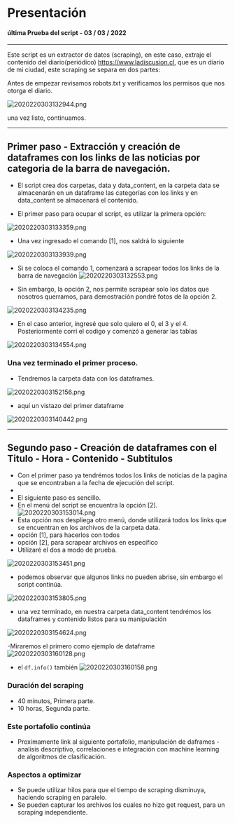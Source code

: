 # Presentación
#### última Prueba  del script - 03 / 03 / 2022

---
Este script es un extractor de datos (scraping), en este caso, extraje el contenido del diario(periódico) https://www.ladiscusion.cl, que es un diario de mi ciudad, este scraping se separa en dos partes:

Antes de empezar revisamos robots.txt y verificamos los permisos que nos otorga el diario.

![2020220303132944.png](https://github.com/fathooo/Scraping_Ladiscusion/blob/main/attachments/Pasted%20image%2020220303132944.png)

una vez listo, continuamos.

----

## Primer paso - Extracción y creación de dataframes con los links de las noticias por categoria de la barra de navegación.

- El script crea dos carpetas, data y data_content, en la carpeta data se almacenarán en un dataframe las categorías con los links y en data_content se almacenará el contenido.

- El primer paso para ocupar el script, es utilizar la primera opción:

![2020220303133359.png](https://github.com/fathooo/Scraping_Ladiscusion/blob/main/attachments/Pasted%20image%2020220303133359.png)

- Una vez ingresado el comando [1], nos saldrá lo siguiente

![2020220303133939.png](https://github.com/fathooo/Scraping_Ladiscusion/blob/main/attachments/Pasted%20image%2020220303133939.png)

- Si se coloca el comando 1, comenzará a scrapear todos los links de la barra de navegación
![2020220303132553.png](https://github.com/fathooo/Scraping_Ladiscusion/blob/main/attachments/Pasted%20image%2020220303132553.png)

- Sin embargo, la opción 2, nos permite scrapear solo los datos que nosotros querramos, para demostración pondré fotos de la opción 2.

![2020220303134235.png](https://github.com/fathooo/Scraping_Ladiscusion/blob/main/attachments/Pasted%20image%2020220303134235.png)

- En el caso anterior, ingresé que solo quiero el 0, el 3 y el 4. Posteriormente corrí el codigo y comenzó a generar las tablas

![2020220303134554.png](https://github.com/fathooo/Scraping_Ladiscusion/blob/main/attachments/Pasted%20image%2020220303134554.png)


### Una vez terminado el primer proceso.

- Tendremos la carpeta data con los dataframes.

![2020220303152156.png](https://github.com/fathooo/Scraping_Ladiscusion/blob/main/attachments/Pasted%20image%2020220303152156.png)


- aquí un vistazo del primer dataframe 

![2020220303140442.png](https://github.com/fathooo/Scraping_Ladiscusion/blob/main/attachments/Pasted%20image%2020220303140442.png)


----

## Segundo paso - Creación de dataframes con el Titulo - Hora - Contenido - Subtitulos
- Con el primer paso ya  tendrémos todos los links de noticias de la pagina que se encontraban a la fecha de ejecución del script.
-
- El siguiente paso es sencillo.
- En el menú del script se encuentra la opción [2].
 ![2020220303153014.png](https://github.com/fathooo/Scraping_Ladiscusion/blob/main/attachments/Pasted%20image%2020220303153014.png)
- Esta opción nos despliega otro menú, donde utilizará todos los links que se encuentran en los archivos de la carpeta data.
- opción [1], para hacerlos con todos
- opción [2], para scrapear archivos en especifico
- Utilizaré el dos a modo de prueba.

![2020220303153451.png](https://github.com/fathooo/Scraping_Ladiscusion/blob/main/attachments/Pasted%20image%2020220303153451.png)

- podemos observar que algunos links no pueden abrise, sin embargo el script continúa. 

![2020220303153805.png](https://github.com/fathooo/Scraping_Ladiscusion/blob/main/attachments/Pasted%20image%2020220303153805.png)

- una vez terminado, en nuestra carpeta data_content tendrémos los dataframes y contenido listos para su manipulación

![2020220303154624.png](https://github.com/fathooo/Scraping_Ladiscusion/blob/main/attachments/Pasted%20image%2020220303154624.png)

-Miraremos el primero como ejemplo de dataframe 
![2020220303160128.png](https://github.com/fathooo/Scraping_Ladiscusion/blob/main/attachments/Pasted%20image%2020220303160128.png)

- el  `df.info()` también
![2020220303160158.png](https://github.com/fathooo/Scraping_Ladiscusion/blob/main/attachments/Pasted%20image%2020220303160158.png)

### Duración del scraping
- 40 minutos, Primera parte.
- 10 horas, Segunda parte.

### Este portafolio continúa
- Proximamente link al siguiente portafolio, manipulación de daframes - analisis descriptivo, correlaciones e integración con machine learning de algoritmos de clasificación. 

### Aspectos a optimizar
- Se puede utilizar hilos para que el tiempo de scraping disminuya, haciendo scraping en paralelo.
- Se pueden capturar los archivos los cuales no hizo get request, para un scraping independiente. 
